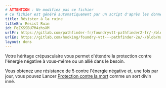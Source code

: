 ```yaml
---
# ATTENTION : Ne modifiez pas ce fichier
# Ce fichier est généré automatiquement par un script d'après les données du module Foundry VTT officiel et de sa traduction
title: Résister à la ruine
titleEn: Resist Ruin
id: FqZKSSBU7M4zhsXM
urlFr: https://gitlab.com/pathfinder-fr/foundryvtt-pathfinder2-fr/-/blob/master/data/feats/FqZKSSBU7M4zhsXM.htm
urlEn: https://gitlab.com/hooking/foundry-vtt---pathfinder-2e/-/blob/master/packs/data/feats.db/resist-ruin.json
layout: dons
---
```

Votre héritage crépusculaire vous permet d'étendre la protection contre l'énergie négative à vous-même ou un allié dans le besoin.

Vous obtenez une résistance de 5 contre l'énergie négative et, une fois par jour, vous pouvez Lancer [Protection contre la mort](../sorts/protection-contre-la-mort.md) comme un sort divin inné.

